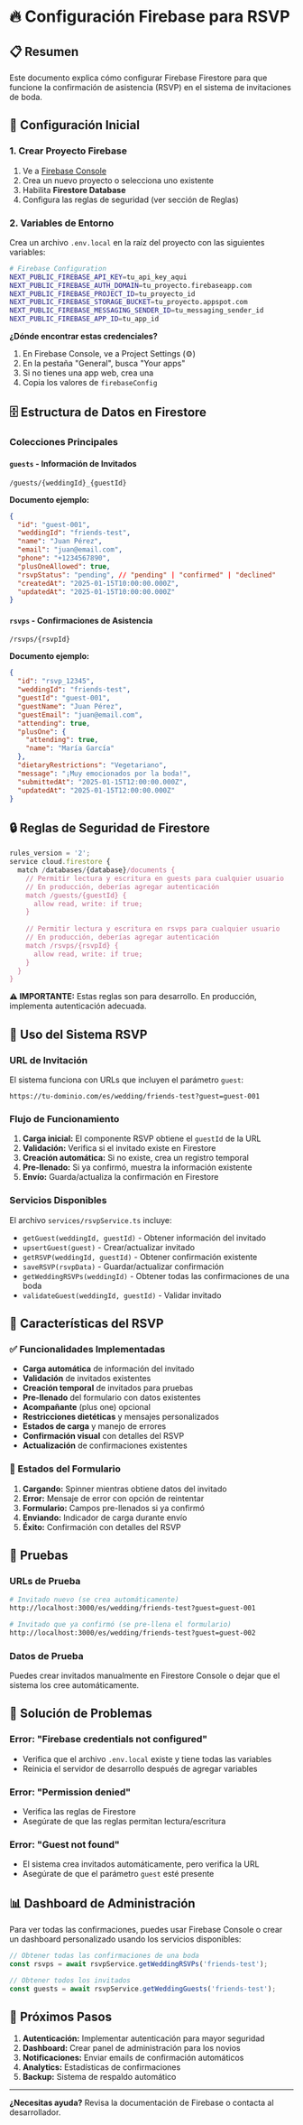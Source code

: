 # 🔥 Configuración Firebase para RSVP

## 📋 Resumen

Este documento explica cómo configurar Firebase Firestore para que funcione la confirmación de asistencia (RSVP) en el sistema de invitaciones de boda.

## 🚀 Configuración Inicial

### 1. Crear Proyecto Firebase

1. Ve a [Firebase Console](https://console.firebase.google.com/)
2. Crea un nuevo proyecto o selecciona uno existente
3. Habilita **Firestore Database**
4. Configura las reglas de seguridad (ver sección de Reglas)

### 2. Variables de Entorno

Crea un archivo `.env.local` en la raíz del proyecto con las siguientes variables:

```bash
# Firebase Configuration
NEXT_PUBLIC_FIREBASE_API_KEY=tu_api_key_aqui
NEXT_PUBLIC_FIREBASE_AUTH_DOMAIN=tu_proyecto.firebaseapp.com
NEXT_PUBLIC_FIREBASE_PROJECT_ID=tu_proyecto_id
NEXT_PUBLIC_FIREBASE_STORAGE_BUCKET=tu_proyecto.appspot.com
NEXT_PUBLIC_FIREBASE_MESSAGING_SENDER_ID=tu_messaging_sender_id
NEXT_PUBLIC_FIREBASE_APP_ID=tu_app_id
```

**¿Dónde encontrar estas credenciales?**
1. En Firebase Console, ve a Project Settings (⚙️)
2. En la pestaña "General", busca "Your apps"
3. Si no tienes una app web, crea una
4. Copia los valores de `firebaseConfig`

## 🗄️ Estructura de Datos en Firestore

### Colecciones Principales

#### **`guests`** - Información de Invitados
```
/guests/{weddingId}_{guestId}
```

**Documento ejemplo:**
```json
{
  "id": "guest-001",
  "weddingId": "friends-test",
  "name": "Juan Pérez",
  "email": "juan@email.com",
  "phone": "+1234567890",
  "plusOneAllowed": true,
  "rsvpStatus": "pending", // "pending" | "confirmed" | "declined"
  "createdAt": "2025-01-15T10:00:00.000Z",
  "updatedAt": "2025-01-15T10:00:00.000Z"
}
```

#### **`rsvps`** - Confirmaciones de Asistencia
```
/rsvps/{rsvpId}
```

**Documento ejemplo:**
```json
{
  "id": "rsvp_12345",
  "weddingId": "friends-test",
  "guestId": "guest-001",
  "guestName": "Juan Pérez",
  "guestEmail": "juan@email.com",
  "attending": true,
  "plusOne": {
    "attending": true,
    "name": "María García"
  },
  "dietaryRestrictions": "Vegetariano",
  "message": "¡Muy emocionados por la boda!",
  "submittedAt": "2025-01-15T12:00:00.000Z",
  "updatedAt": "2025-01-15T12:00:00.000Z"
}
```

## 🔒 Reglas de Seguridad de Firestore

```javascript
rules_version = '2';
service cloud.firestore {
  match /databases/{database}/documents {
    // Permitir lectura y escritura en guests para cualquier usuario
    // En producción, deberías agregar autenticación
    match /guests/{guestId} {
      allow read, write: if true;
    }
    
    // Permitir lectura y escritura en rsvps para cualquier usuario
    // En producción, deberías agregar autenticación
    match /rsvps/{rsvpId} {
      allow read, write: if true;
    }
  }
}
```

**⚠️ IMPORTANTE:** Estas reglas son para desarrollo. En producción, implementa autenticación adecuada.

## 🔧 Uso del Sistema RSVP

### URL de Invitación

El sistema funciona con URLs que incluyen el parámetro `guest`:

```
https://tu-dominio.com/es/wedding/friends-test?guest=guest-001
```

### Flujo de Funcionamiento

1. **Carga inicial:** El componente RSVP obtiene el `guestId` de la URL
2. **Validación:** Verifica si el invitado existe en Firestore
3. **Creación automática:** Si no existe, crea un registro temporal
4. **Pre-llenado:** Si ya confirmó, muestra la información existente
5. **Envío:** Guarda/actualiza la confirmación en Firestore

### Servicios Disponibles

El archivo `services/rsvpService.ts` incluye:

- `getGuest(weddingId, guestId)` - Obtener información del invitado
- `upsertGuest(guest)` - Crear/actualizar invitado
- `getRSVP(weddingId, guestId)` - Obtener confirmación existente
- `saveRSVP(rsvpData)` - Guardar/actualizar confirmación
- `getWeddingRSVPs(weddingId)` - Obtener todas las confirmaciones de una boda
- `validateGuest(weddingId, guestId)` - Validar invitado

## 📱 Características del RSVP

### ✅ Funcionalidades Implementadas

- **Carga automática** de información del invitado
- **Validación** de invitados existentes
- **Creación temporal** de invitados para pruebas
- **Pre-llenado** del formulario con datos existentes
- **Acompañante** (plus one) opcional
- **Restricciones dietéticas** y mensajes personalizados
- **Estados de carga** y manejo de errores
- **Confirmación visual** con detalles del RSVP
- **Actualización** de confirmaciones existentes

### 🎯 Estados del Formulario

1. **Cargando:** Spinner mientras obtiene datos del invitado
2. **Error:** Mensaje de error con opción de reintentar
3. **Formulario:** Campos pre-llenados si ya confirmó
4. **Enviando:** Indicador de carga durante envío
5. **Éxito:** Confirmación con detalles del RSVP

## 🧪 Pruebas

### URLs de Prueba

```bash
# Invitado nuevo (se crea automáticamente)
http://localhost:3000/es/wedding/friends-test?guest=guest-001

# Invitado que ya confirmó (se pre-llena el formulario)
http://localhost:3000/es/wedding/friends-test?guest=guest-002
```

### Datos de Prueba

Puedes crear invitados manualmente en Firestore Console o dejar que el sistema los cree automáticamente.

## 🚨 Solución de Problemas

### Error: "Firebase credentials not configured"
- Verifica que el archivo `.env.local` existe y tiene todas las variables
- Reinicia el servidor de desarrollo después de agregar variables

### Error: "Permission denied"
- Verifica las reglas de Firestore
- Asegúrate de que las reglas permitan lectura/escritura

### Error: "Guest not found"
- El sistema crea invitados automáticamente, pero verifica la URL
- Asegúrate de que el parámetro `guest` esté presente

## 📊 Dashboard de Administración

Para ver todas las confirmaciones, puedes usar Firebase Console o crear un dashboard personalizado usando los servicios disponibles:

```typescript
// Obtener todas las confirmaciones de una boda
const rsvps = await rsvpService.getWeddingRSVPs('friends-test');

// Obtener todos los invitados
const guests = await rsvpService.getWeddingGuests('friends-test');
```

## 🔄 Próximos Pasos

1. **Autenticación:** Implementar autenticación para mayor seguridad
2. **Dashboard:** Crear panel de administración para los novios
3. **Notificaciones:** Enviar emails de confirmación automáticos
4. **Analytics:** Estadísticas de confirmaciones
5. **Backup:** Sistema de respaldo automático

---

**¿Necesitas ayuda?** Revisa la documentación de Firebase o contacta al desarrollador.

